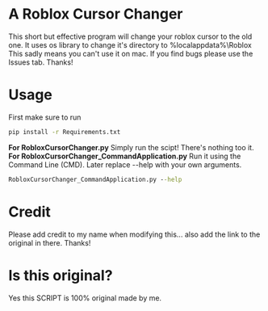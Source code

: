 # A Roblox Cursor Changer
This short but effective program will change your roblox cursor to the old one. It uses os library to change it's directory to %localappdata%\Roblox
This sadly means you can't use it on mac.
If you find bugs please use the Issues tab. Thanks!

# Usage
First make sure to run
```cmd
pip install -r Requirements.txt
```
**For RobloxCursorChanger.py**
    Simply run the scipt! There's nothing too it.
**For RobloxCursorChanger_CommandApplication.py**
Run it using the Command Line (CMD). Later replace --help with your own arguments.
```cmd
RobloxCursorChanger_CommandApplication.py --help
```

# Credit
Please add credit to my name when modifying this... also add the link to the original in there. Thanks!


# Is this original?
Yes this SCRIPT is 100% original made by me.